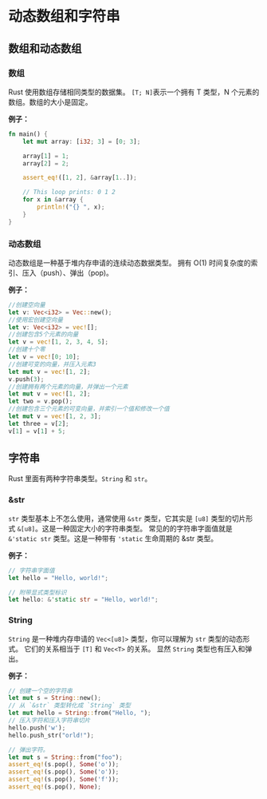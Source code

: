 # 动态数组和字符串
## 数组和动态数组
### 数组
Rust 使用数组存储相同类型的数据集。
`[T; N]`表示一个拥有 T 类型，N 个元素的数组。数组的大小是固定。

**例子：**
```rust
fn main() {
    let mut array: [i32; 3] = [0; 3];

    array[1] = 1;
    array[2] = 2;

    assert_eq!([1, 2], &array[1..]);

    // This loop prints: 0 1 2
    for x in &array {
        println!("{} ", x);
    }
}
```
### 动态数组
动态数组是一种基于堆内存申请的连续动态数据类型。
拥有 O(1) 时间复杂度的索引、压入（push）、弹出（pop)。

**例子：**
```rust
//创建空向量
let v: Vec<i32> = Vec::new();
//使用宏创建空向量
let v: Vec<i32> = vec![];
//创建包含5个元素的向量
let v = vec![1, 2, 3, 4, 5];
//创建十个零
let v = vec![0; 10];
//创建可变的向量，并压入元素3
let mut v = vec![1, 2];
v.push(3);
//创建拥有两个元素的向量，并弹出一个元素
let mut v = vec![1, 2];
let two = v.pop();
//创建包含三个元素的可变向量，并索引一个值和修改一个值
let mut v = vec![1, 2, 3];
let three = v[2];
v[1] = v[1] + 5;
```
## 字符串
Rust 里面有两种字符串类型。`String` 和 `str`。

### &str
`str` 类型基本上不怎么使用，通常使用 `&str` 类型，它其实是 `[u8]` 类型的切片形式 `&[u8]`。这是一种固定大小的字符串类型。
常见的的字符串字面值就是 `&'static str` 类型。这是一种带有 `'static` 生命周期的 &str 类型。

**例子：**
```rust
// 字符串字面值
let hello = "Hello, world!";

// 附带显式类型标识
let hello: &'static str = "Hello, world!";
```

### String
`String` 是一种堆内存申请的 `Vec<[u8]>` 类型，你可以理解为 `str` 类型的动态形式。
它们的关系相当于 `[T]` 和 `Vec<T>` 的关系。
显然 `String` 类型也有压入和弹出。

**例子：**
```rust
// 创建一个空的字符串
let mut s = String::new();
// 从 `&str` 类型转化成 `String` 类型
let mut hello = String::from("Hello, ");
// 压入字符和压入字符串切片
hello.push('w');
hello.push_str("orld!");

// 弹出字符。
let mut s = String::from("foo");
assert_eq!(s.pop(), Some('o'));
assert_eq!(s.pop(), Some('o'));
assert_eq!(s.pop(), Some('f'));
assert_eq!(s.pop(), None);
```
